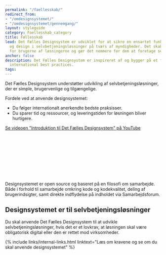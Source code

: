 ```yaml
---
permalink: "/faellesskab/"
redirect_from:
- "/omdesignsystemet/"
- "/omdesignsystemet/gennemgang/"
layout: styleguide
category: Faellesskab_category
title: Fællesskab
lead: Det Fælles Designsystem er udviklet for at sikre en ensartet funktionalitet
  og design i selvbetjeningsløsninger på tværs af myndigheder. Det skaber genkendelse
  for brugerne af løsningerne og gør det nemmere for dem at foretage selvbetjening.
anchor: false
description: Det Fælles Designsystem er inspireret af og bygger på et fundament af
  international best practices.
tags:
---
```


Det Fælles Designsystem understøtter udvikling af selvbetjeningsløsninger, der er simple, brugervenlige og tilgængelige.

Fordele ved at anvende designsystemet:

* Du følger internationalt anerkendte bedste praksisser.
* Du sparer tid og ressourcer, og leveringstiden for løsningen bliver hurtigere.

<div class="mt-5 mb-5">
    <a href="https://www.youtube.com/watch?v=sFRv0SrC9Rw" target="_blank" class="icon-link">Se videoen "Introduktion til Det Fælles Designsystem" på YouTube<svg class="icon-svg" focusable="false" aria-hidden="true" tabindex="-1"><use xlink:href="#open-in-new"></use></svg></a>
</div>

Designsystemet er open source og baseret på en filosofi om samarbejde. Både i forhold til samarbejde omkring kode og kodekvalitet, deling af brugerindsigter, samt direkte indflydelse på indholdet via Samarbejdsforum.

## Designsystemet er til selvbetjeningsløsninger

Du skal anvende Det Fælles Designsystem til at udvikle selvbetjeningsløsninger, hvis det er et lovkrav, at løsningen skal være obligatorisk digital eller den er rettet mod virksomheder.

{% include links/internal-links.html linktext="Læs om kravene og se om du skal anvende designsystemet" %}